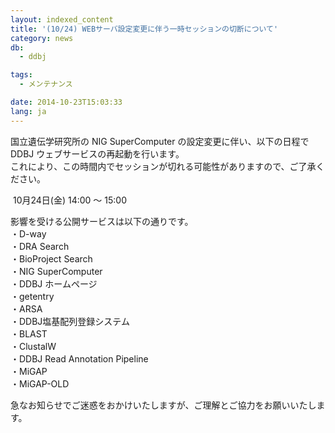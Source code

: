 ```yaml
---
layout: indexed_content
title: '(10/24) WEBサーバ設定変更に伴う一時セッションの切断について'
category: news
db:
  - ddbj

tags:
  - メンテナンス

date: 2014-10-23T15:03:33
lang: ja
---
```


<p>国立遺伝学研究所の NIG SuperComputer の設定変更に伴い、以下の日程で DDBJ ウェブサービスの再起動を行います。<br>これにより、この時間内でセッションが切れる可能性がありますので、ご了承ください。</p>

<p><span class="icon_square"> 10月24日(金) 14:00 ～ 15:00</span></p>

<p>影響を受ける公開サービスは以下の通りです。<br>・D-way<br>・DRA Search<br>・BioProject Search<br>・NIG SuperComputer<br>・DDBJ ホームページ<br>・getentry<br>・ARSA<br>・DDBJ塩基配列登録システム<br>・BLAST<br>・ClustalW<br>・DDBJ Read Annotation Pipeline<br>・MiGAP<br>・MiGAP-OLD</p>

<p>急なお知らせでご迷惑をおかけいたしますが、ご理解とご協力をお願いいたします。</p>

